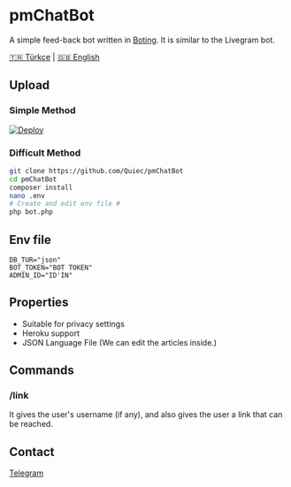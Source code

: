 # pmChatBot
A simple feed-back bot written in [Boting](https://github.com/Quiec/Boting). It is similar to the Livegram bot.

[🇹🇷 Türkçe](https://github.com/Quiec/pmChatBot/blob/master/README-tr.md) | [🇬🇧 English](https://github.com/Quiec/pmChatBot/blob/master/README.md) 
## Upload
### Simple Method
[![Deploy](https://www.herokucdn.com/deploy/button.svg)](https://heroku.com/deploy)

### Difficult Method
```sh
git clone https://github.com/Quiec/pmChatBot
cd pmChatBot
composer install
nano .env
# Create and edit env file #
php bot.php
```

## Env file
```env
DB_TUR="json"
BOT_TOKEN="BOT TOKEN"
ADMIN_ID="ID'IN"
```

## Properties
* Suitable for privacy settings
* Heroku support
* JSON Language File (We can edit the articles inside.)

## Commands
### /link
It gives the user's username (if any), and also gives the user a link that can be reached.

## Contact
[Telegram](https://t.me/fusuf)
